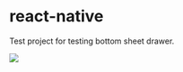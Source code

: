 # react-native
Test project for testing bottom sheet drawer.

![](https://giphy.com/gifs/5xtDarqlsEW6F7F14Fq/html5) 
